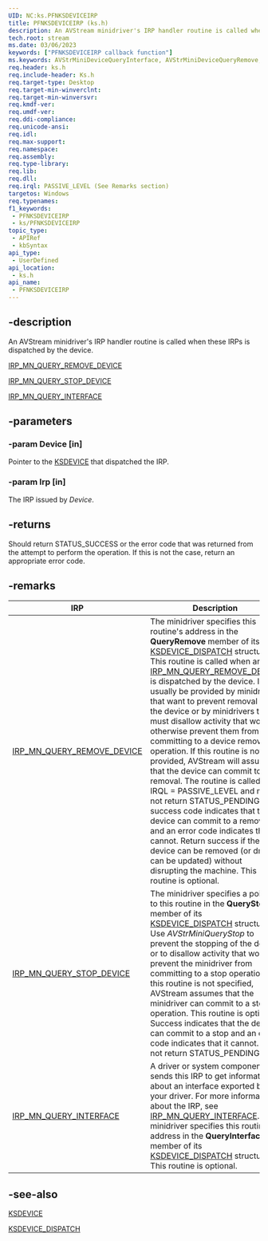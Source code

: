 ```yaml
---
UID: NC:ks.PFNKSDEVICEIRP
title: PFNKSDEVICEIRP (ks.h)
description: An AVStream minidriver's IRP handler routine is called when these IRPs is dispatched by the device.IRP_MN_QUERY_REMOVE_DEVICEIRP_MN_QUERY_STOP_DEVICEIRP_MN_QUERY_INTERFACE
tech.root: stream
ms.date: 03/06/2023
keywords: ["PFNKSDEVICEIRP callback function"]
ms.keywords: AVStrMiniDeviceQueryInterface, AVStrMiniDeviceQueryRemove, AVStrMiniDeviceQueryRemove routine [Streaming Media Devices], PFNKSDEVICEIRP, avstclbk_e4e3e23a-c4e7-47fb-ad10-6a0a630669ed.xml, ks/AVStrMiniDeviceQueryRemove, stream.avstrminidevicequeryremove
req.header: ks.h
req.include-header: Ks.h
req.target-type: Desktop
req.target-min-winverclnt:
req.target-min-winversvr: 
req.kmdf-ver: 
req.umdf-ver: 
req.ddi-compliance: 
req.unicode-ansi: 
req.idl: 
req.max-support: 
req.namespace: 
req.assembly: 
req.type-library: 
req.lib: 
req.dll: 
req.irql: PASSIVE_LEVEL (See Remarks section)
targetos: Windows
req.typenames: 
f1_keywords:
 - PFNKSDEVICEIRP
 - ks/PFNKSDEVICEIRP
topic_type:
 - APIRef
 - kbSyntax
api_type:
 - UserDefined
api_location:
 - ks.h
api_name:
 - PFNKSDEVICEIRP
---
```


## -description

An AVStream minidriver's IRP handler routine is called when these IRPs is dispatched by the device.

[IRP_MN_QUERY_REMOVE_DEVICE](/windows-hardware/drivers/kernel/irp-mn-query-remove-device)

[IRP_MN_QUERY_STOP_DEVICE](/windows-hardware/drivers/kernel/irp-mn-query-stop-device)

[IRP_MN_QUERY_INTERFACE](/windows-hardware/drivers/kernel/irp-mn-query-interface)

## -parameters

### -param Device [in]

Pointer to the [KSDEVICE](./ns-ks-_ksdevice.md) that dispatched the IRP.

### -param Irp [in]

The IRP issued by *Device*.

## -returns

Should return STATUS_SUCCESS or the error code that was returned from the attempt to perform the operation. If this is not the case, return an appropriate error code.

## -remarks

| IRP | Description |
|---|---|
| [IRP_MN_QUERY_REMOVE_DEVICE](/windows-hardware/drivers/kernel/irp-mn-query-remove-device) | The minidriver specifies this routine's address in the **QueryRemove** member of its [KSDEVICE_DISPATCH](./ns-ks-_ksdevice_dispatch.md) structure. This routine is called when an [IRP_MN_QUERY_REMOVE_DEVICE](/windows-hardware/drivers/kernel/irp-mn-query-remove-device) is dispatched by the device. It will usually be provided by minidrivers that want to prevent removal of the device or by minidrivers that must disallow activity that would otherwise prevent them from committing to a device removal operation. If this routine is not provided, AVStream will assume that the device can commit to a removal. The routine is called at IRQL = PASSIVE_LEVEL and may not return STATUS_PENDING; a success code indicates that the device can commit to a removal and an error code indicates that it cannot. Return success if the device can be removed (or drivers can be updated) without disrupting the machine. This routine is optional. |
| [IRP_MN_QUERY_STOP_DEVICE](/windows-hardware/drivers/kernel/irp-mn-query-stop-device) | The minidriver specifies a pointer to this routine in the **QueryStop** member of its [KSDEVICE_DISPATCH](./ns-ks-_ksdevice_dispatch.md) structure. Use *AVStrMiniQueryStop* to prevent the stopping of the device or to disallow activity that would prevent the minidriver from committing to a stop operation. If this routine is not specified, AVStream assumes that the minidriver can commit to a stop operation. This routine is optional. Success indicates that the device can commit to a stop and an error code indicates that it cannot. Do not return STATUS_PENDING. |
| [IRP_MN_QUERY_INTERFACE](/windows-hardware/drivers/kernel/irp-mn-query-interface) | A driver or system component sends this IRP to get information about an interface exported by your driver. For more information about the IRP, see [IRP_MN_QUERY_INTERFACE](/windows-hardware/drivers/kernel/irp-mn-query-interface). The minidriver specifies this routine's address in the **QueryInterface** member of its [KSDEVICE_DISPATCH](./ns-ks-_ksdevice_dispatch.md) structure. This routine is optional. |

## -see-also

[KSDEVICE](./ns-ks-_ksdevice.md)

[KSDEVICE_DISPATCH](./ns-ks-_ksdevice_dispatch.md)